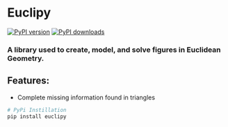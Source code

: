# Euclipy
[![PyPI version](https://badge.fury.io/py/euclipy.svg)](https://badge.fury.io/py/euclipy)
[![PyPI downloads](https://img.shields.io/pypi/dm/euclipy.svg?color=limegreen&label=PyPI%20downloads)](https://pypi.org/project/euclipy/)

### A library used to create, model, and solve figures in Euclidean Geometry.
## Features:

- Complete missing information found in triangles
```sh
# PyPi Instillation
pip install euclipy
```
